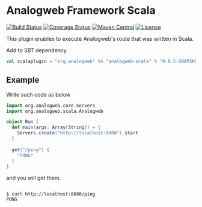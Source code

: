 Analogweb Framework Scala
===============================================

[![Build Status](https://travis-ci.org/analogweb/scala-plugin.svg)](https://travis-ci.org/analogweb/scala-plugin)
[![Coverage Status](https://coveralls.io/repos/analogweb/scala-plugin/badge.svg)](https://coveralls.io/r/analogweb/scala-plugin)
[![Maven Central](https://maven-badges.herokuapp.com/maven-central/org.analogweb/analogweb-scala_2.11/badge.svg)](https://maven-badges.herokuapp.com/maven-central/org.analogweb/analogweb-scala_2.11)
[![License](http://img.shields.io/:license-mit-blue.svg)](http://doge.mit-license.org)

This plugin enables to execute Analogweb's route that was written in Scala.

Add to SBT dependency.

```scala
val scalaplugin = "org.analogweb" %% "analogweb-scala" % "0.9.5-SNAPSHOT"
```
## Example

Write such code as below

```scala
import org.analogweb.core.Servers
import org.analogweb.scala.Analogweb

object Run {
  def main(args: Array[String]) = {
    Servers.create("http://localhost:8080").start
  }
  
  get("/ping") {
    "PONG"
  }
}
```

and you will get them.

```

$ curl http://localhost:8080/ping
PONG

```

